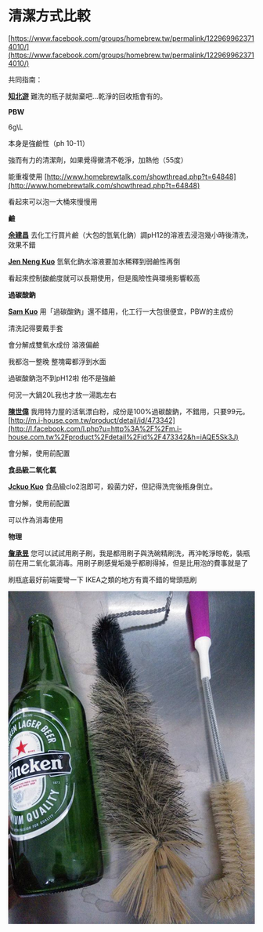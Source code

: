 # 清潔方式比較

[https://www.facebook.com/groups/homebrew.tw/permalink/1229699623714010/](https://www.facebook.com/groups/homebrew.tw/permalink/1229699623714010/)

共同指南：

**<u>[知北遊](https://www.facebook.com/urban1210?fref=ufi)</u>** 難洗的瓶子就拋棄吧…乾淨的回收瓶會有的。

**PBW**

6g\L

本身是強鹼性（ph 10-11）

強而有力的清潔劑，如果覺得黴清不乾淨，加熱他（55度）

能重複使用 [http://www.homebrewtalk.com/showthread.php?t=64848](http://www.homebrewtalk.com/showthread.php?t=64848)

看起來可以泡一大桶來慢慢用

**鹼**

**[余建昌](https://www.facebook.com/jianchang.yu?fref=ufi)** 去化工行買片鹼（大包的氫氧化鈉）調pH12的溶液去浸泡幾小時後清洗，效果不錯

**[Jen Neng Kuo](https://www.facebook.com/people.kuo?fref=ufi)** 氫氧化鈉水溶液要加水稀釋到弱鹼性再倒

看起來控制酸鹼度就可以長期使用，但是風險性與環境影響較高

**過碳酸鈉**

**[Sam Kuo](https://www.facebook.com/profile.php?id=1188957224&fref=ufi)** 用「過碳酸鈉」還不錯用，化工行一大包很便宜，PBW的主成份

清洗記得要戴手套

會分解成雙氧水成份 溶液偏鹼

我都泡一整晚 整塊霉都浮到水面

過碳酸鈉泡不到pH12啦 他不是強鹼

何況一大鍋20L我也才放一湯匙左右

**[陳世偉](https://www.facebook.com/sw5chen?fref=ufi)** 我用特力屋的活氧漂白粉，成份是100%過碳酸鈉，不錯用，只要99元。[http://m.i-house.com.tw/product/detail/id/473342](http://l.facebook.com/l.php?u=http%3A%2F%2Fm.i-house.com.tw%2Fproduct%2Fdetail%2Fid%2F473342&h=iAQE5Sk3J)

會分解，使用前配置

**食品級二氧化氯**

**[Jckuo Kuo](https://www.facebook.com/profile.php?id=100004095652785&fref=ufi)** 食品級clo2泡即可，殺菌力好，但記得洗完後瓶身倒立。

會分解，使用前配置

可以作為消毒使用

**物理**

**[詹承昱](https://www.facebook.com/chanstravel?fref=ufi)** 您可以試試用刷子刷，我是都用刷子與洗碗精刷洗，再沖乾淨晾乾，裝瓶前在用二氧化氯消毒。用刷子刷感覺垢幾乎都刷得掉，但是比用泡的費事就是了

刷瓶底最好前端要彎一下
IKEA之類的地方有賣不錯的彎頭瓶刷

![](img/tool1.jpg)